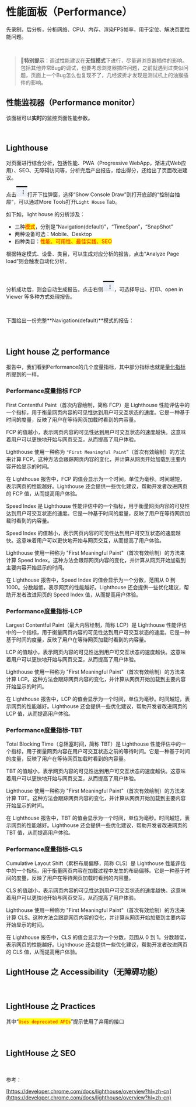 # 性能面板（Performance）

先录制，后分析，分析网络、CPU、内存、渲染FPS帧率，用于定位、解决页面性能问题。

<figure><img src="https://files.gitbook.com/v0/b/gitbook-x-prod.appspot.com/o/spaces%2FzE1TQFEn6QauV49FDUgh%2Fuploads%2FHKLRA9OW86OuVaN8kQU1%2Fimage.png?alt=media&#x26;token=aed1444d-697a-4e15-90b1-58c3d2ae204b" alt=""><figcaption></figcaption></figure>



> **🚩特别提示**：调试性能建议在**无恒模式**下进行，尽量避浏览器插件的影响。包括其他异常Bug的调试，也要考虑浏览器插件问题，之前就遇到过类似问题，页面上一个Bug怎么也复现不了，几经波折才发现是测试机上的油猴插件的影响。

## **性能监视器**（Performance monitor）

该面板可以**实时**的监控页面性能参数。

<figure><img src="https://files.gitbook.com/v0/b/gitbook-x-prod.appspot.com/o/spaces%2FzE1TQFEn6QauV49FDUgh%2Fuploads%2FWJrX7xiheDOxD6TnkYSI%2F%7B229A1DC2-DD34-42DB-AB26-ED4C4B945547%7D.png?alt=media&#x26;token=23584e34-1a2d-43f7-8886-93843ce6d56e" alt=""><figcaption></figcaption></figure>

## **Lighthouse**

对页面进行综合分析，包括性能、PWA（Progressive WebApp，渐进式Web应用）、SEO、无障碍访问等，分析完后产出报告，给出得分，还给出了页面改进建议。

点击![](<../../../.gitbook/assets/image (57).png>)打开下拉弹窗，选择“Show Console Draw”则打开底部的“控制台抽屉”，可以通过More Tools打开`Light House` Tab。

如下如，light house 的分析涉及：

* 三种<mark style="color:red;">模式</mark>，分别是“Navigation(default)”，“TimeSpan”，“SnapShot”
* 两种设备可选：Mobile、Desktop
* 四种类目：<mark style="color:red;">性能、可用性、最佳实践、SEO</mark>

根据特定模式、设备、类目，可以生成对应分析的报告，点击“Analyze Page load”则会触发自动化分析。

<figure><img src="https://files.gitbook.com/v0/b/gitbook-x-prod.appspot.com/o/spaces%2FzE1TQFEn6QauV49FDUgh%2Fuploads%2FAnatukYPzi0pdTfuHBVq%2F%7B7DCBB127-E176-4A66-8453-A529E9A8DBD4%7D.png?alt=media&#x26;token=2ec793b8-f14c-4e89-9ddb-abc8bfc40d3d" alt=""><figcaption></figcaption></figure>

分析成功后，则会自动生成报告。点击右侧![](<../../../.gitbook/assets/image (58).png>)，可选择导出、打印、open in Viewer 等多种方式处理报告。

<figure><img src="https://files.gitbook.com/v0/b/gitbook-x-prod.appspot.com/o/spaces%2FzE1TQFEn6QauV49FDUgh%2Fuploads%2FqzilULfPRUpyzxb4i1sp%2F%7B05589BEF-06B7-40B6-924B-D4A119E24CFE%7D.png?alt=media&#x26;token=57d779fb-738b-4266-bcc9-531620ccbccf" alt=""><figcaption></figcaption></figure>

下面给出一份完整**Navigation(default)**模式的报告：

<figure><img src="https://files.gitbook.com/v0/b/gitbook-x-prod.appspot.com/o/spaces%2FzE1TQFEn6QauV49FDUgh%2Fuploads%2F5oOL7bbJ0m7YIcjEn90x%2Fgooglechrome.github.io_lighthouse_viewer_.png?alt=media&#x26;token=c2bcce78-5c4c-463e-a580-3eb05893b5b6" alt=""><figcaption></figcaption></figure>



## Light house 之 performance

报告中，我们看到Performance的几个度量指标，其中部分指标也就是[量化指标](../../../qian-duan-xing-neng-you-hua-gong-cheng-hua/zhi-biao-xian-xing-shu-ju-qu-dong/webvitals-liang-hua-zhi-biao.md)所提到的一样。

### Performance度量指标 FCP

First Contentful Paint（首次内容绘制，简称 FCP）是 Lighthouse 性能评估中的一个指标，用于衡量网页内容的可见性达到用户可交互状态的速度。它是一种基于时间的度量，反映了用户在等待网页加载时看到的内容量。

FCP 的值越小，表示网页内容的可见性达到用户可交互状态的速度越快。这意味着用户可以更快地开始与网页交互，从而提高了用户体验。

Lighthouse 使用一种称为 `"First Meaningful Paint`"（首次有效绘制）的方法来计算 FCP。这种方法会跟踪网页内容的变化，并计算从网页开始加载到主要内容开始显示的时间。

在 Lighthouse 报告中，FCP 的值会显示为一个时间，单位为毫秒。时间越短，表示网页的性能越好。Lighthouse 还会提供一些优化建议，帮助开发者改进网页的 FCP 值，从而提高用户体验。



Speed Index 是 Lighthouse 性能评估中的一个指标，用于衡量网页内容的可见性达到用户可交互状态的速度。它是一种基于时间的度量，反映了用户在等待网页加载时看到的内容量。

Speed Index 的值越小，表示网页内容的可见性达到用户可交互状态的速度越快。这意味着用户可以更快地开始与网页交互，从而提高了用户体验。

Lighthouse 使用一种称为 "First Meaningful Paint"（首次有效绘制）的方法来计算 Speed Index。这种方法会跟踪网页内容的变化，并计算从网页开始加载到主要内容开始显示的时间。

在 Lighthouse 报告中，Speed Index 的值会显示为一个分数，范围从 0 到 1000。分数越低，表示网页的性能越好。Lighthouse 还会提供一些优化建议，帮助开发者改进网页的 Speed Index 值，从而提高用户体验。

### Performance度量指标-LCP

Largest Contentful Paint（最大内容绘制，简称 LCP）是 Lighthouse 性能评估中的一个指标，用于衡量网页内容的可见性达到用户可交互状态的速度。它是一种基于时间的度量，反映了用户在等待网页加载时看到的内容量。

LCP 的值越小，表示网页内容的可见性达到用户可交互状态的速度越快。这意味着用户可以更快地开始与网页交互，从而提高了用户体验。

Lighthouse 使用一种称为 "First Meaningful Paint"（首次有效绘制）的方法来计算 LCP。这种方法会跟踪网页内容的变化，并计算从网页开始加载到主要内容开始显示的时间。

在 Lighthouse 报告中，LCP 的值会显示为一个时间，单位为毫秒。时间越短，表示网页的性能越好。Lighthouse 还会提供一些优化建议，帮助开发者改进网页的 LCP 值，从而提高用户体验。

### Performance度量指标-TBT

Total Blocking Time（总阻塞时间，简称 TBT）是 Lighthouse 性能评估中的一个指标，用于衡量网页内容在用户可交互状态之前的等待时间。它是一种基于时间的度量，反映了用户在等待网页加载时看到的内容量。

TBT 的值越小，表示网页内容的可见性达到用户可交互状态的速度越快。这意味着用户可以更快地开始与网页交互，从而提高了用户体验。

Lighthouse 使用一种称为 "First Meaningful Paint"（首次有效绘制）的方法来计算 TBT。这种方法会跟踪网页内容的变化，并计算从网页开始加载到主要内容开始显示的时间。

在 Lighthouse 报告中，TBT 的值会显示为一个时间，单位为毫秒。时间越短，表示网页的性能越好。Lighthouse 还会提供一些优化建议，帮助开发者改进网页的 TBT 值，从而提高用户体验。

### Performance度量指标-CLS

Cumulative Layout Shift（累积布局偏移，简称 CLS）是 Lighthouse 性能评估中的一个指标，用于衡量网页内容在加载过程中发生的布局偏移。它是一种基于时间的度量，反映了用户在等待网页加载时看到的内容量。

CLS 的值越小，表示网页内容的可见性达到用户可交互状态的速度越快。这意味着用户可以更快地开始与网页交互，从而提高了用户体验。

Lighthouse 使用一种称为 "First Meaningful Paint"（首次有效绘制）的方法来计算 CLS。这种方法会跟踪网页内容的变化，并计算从网页开始加载到主要内容开始显示的时间。

在 Lighthouse 报告中，CLS 的值会显示为一个分数，范围从 0 到 1。分数越低，表示网页的性能越好。Lighthouse 还会提供一些优化建议，帮助开发者改进网页的 CLS 值，从而提高用户体验。

## LightHouse 之 Accessibility（无障碍功能）

<figure><img src="https://files.gitbook.com/v0/b/gitbook-x-prod.appspot.com/o/spaces%2FzE1TQFEn6QauV49FDUgh%2Fuploads%2Fh6nrt9AdDCZD7IoMfZwZ%2F%7BFEACC537-378F-42B8-8B30-5189BCD75D03%7D.png?alt=media&#x26;token=5489dc86-8e90-486a-ae1f-20226e9d6301" alt=""><figcaption></figcaption></figure>

## LightHouse 之 Practices

其中“<mark style="color:red;">`Uses deprecated APIs`</mark>”提示使用了弃用的接口

<figure><img src="https://files.gitbook.com/v0/b/gitbook-x-prod.appspot.com/o/spaces%2FzE1TQFEn6QauV49FDUgh%2Fuploads%2FvzhjCJ1M26ZIhmAza2p8%2F%7B0D148A8D-3E70-41C6-8837-1709C083FAF9%7D.png?alt=media&#x26;token=bb884e48-5cd6-43f6-abe4-fa52af7f9a49" alt=""><figcaption></figcaption></figure>

## LightHouse 之 SEO

<figure><img src="https://files.gitbook.com/v0/b/gitbook-x-prod.appspot.com/o/spaces%2FzE1TQFEn6QauV49FDUgh%2Fuploads%2Fdcyrq0nuZpuMDMo1LrzG%2F%7B82330897-E570-4D02-8697-852AC7E9E6A8%7D.png?alt=media&#x26;token=5004232d-144b-49a0-82a5-de713ed3b394" alt=""><figcaption></figcaption></figure>



参考：

&#x20;[https://developer.chrome.com/docs/lighthouse/overview?hl=zh-cn](https://developer.chrome.com/docs/lighthouse/overview?hl=zh-cn)
